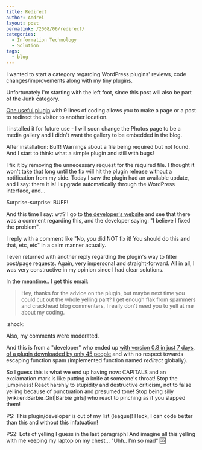```yaml
---
title: Redirect
author: Andrei
layout: post
permalink: /2008/06/redirect/
categories:
  - Information Technology
  - Solution
tags:
  - blog
---
```

I wanted to start a category regarding WordPress plugins' reviews, code changes/improvements along with my tiny plugins.

Unfortunately I'm starting with the left foot, since this post will also be part of the Junk category.

[One useful plugin][1] with 9 lines of coding allows you to make a page or a post to redirect the visitor to another location.

I installed it for future use - I will soon change the Photos page to be a media gallery and I didn't want the gallery to be embedded in the blog.

After installation: Buff! Warnings about a file being required but not found. And I start to think: what a simple plugin and still with bugs!



I fix it by removing the unnecessary request for the required file. I thought it won't take that long until the fix will hit the plugin release without a notification from my side. Today I saw the plugin had an available update, and I say: there it is! I upgrade automatically through the WordPress interface, and...

Surprise-surprise: BUFF!

And this time I say: wtf? I go to [the developer's website][2] and see that there was a comment regarding this, and the developer saying: "I believe I fixed the problem".

I reply with a comment like "No, you did NOT fix it! You should do this and that, etc, etc" in a calm manner actually.

I even returned with another reply regarding the plugin's way to filter post/page requests. Again, very impersonal and straight-forward. All in all, I was very constructive in my opinion since I had clear solutions.

In the meantime.. I get this email:

> Hey, thanks for the advice on the plugin, but maybe next time you could cut out the whole yelling part? I get enough flak from spammers and crackhead blog commenters, I really don't need you to yell at me about my coding.

:shock:

Also, my comments were moderated.

And this is from a "developer" who ended up [with version 0.8 in just 7 days, of a plugin downloaded by only 45 people][3] and with no respect towards escaping function spam (implemented function named *redirect* globally).

So I guess this is what we end up having now: CAPITALS and an exclamation mark is like putting a knife at someone's throat! Stop the jumpiness! React harshly to stupidity and destructive criticism, not to false yelling because of punctuation and presumed tone! Stop being silly [wiki:en:Barbie_Girl|Barbie girls] who react to pinching as if you slapped them!

PS: This plugin/developer is out of my list (league)! Heck, I can code better than this and without this infatuation!

PS2: Lots of yelling I guess in the last paragraph! And imagine all this yelling with me keeping my laptop on my chest... "Uhh.. I'm so mad" :cool:

 [1]: http://wordpress.org/extend/plugins/redirect/
 [2]: http://www.pancak.es/plugins/redirect/
 [3]: http://wordpress.org/extend/plugins/redirect/stats/